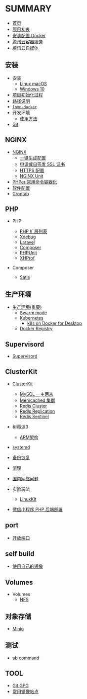 # SUMMARY

* [首页](README.md)
* [项目初衷](why.md)
* [安装配置 Docker](docker.md)
* [腾讯云容器服务](https://cloud.tencent.com/redirect.php?redirect=10058&cps_key=3a5255852d5db99dcd5da4c72f05df61)
* [腾讯云自媒体](https://cloud.tencent.com/developer/support-plan?invite_code=13vokmlse8afh)

## 安装

* 安装
    * [Linux macOS](install/linux.md)
    * [Windows 10](install/windows.md)
* [项目初始化过程](init.md)
* [路径说明](path.md)
* [`lnmp-docker`](cli.md)
* 开发环境
    * [使用方法](development.md)
* [Git](git.md)

## NGINX

* [NGINX](nginx/README.md)
    * [一键生成配置](nginx/config.md)
    * [申请或自签发 SSL 证书](nginx/issue-ssl.md)
    * [HTTPS 配置](nginx/https.md)
    * [NGINX Unit](nginx/unit.md)
* [PHPer 常用命令容器化](command.md)
* [软件配置](config.md)
* [Crontab](crontab.md)

## PHP

* PHP
    * [PHP 扩展列表](php.md)
    * [Xdebug](xdebug.md)
    * [Laravel](laravel.md)
    * [Composer](composer.md)
    * [PHPUnit](phpunit.md)
    * [XHProf](xhprof.md)

* Composer
    * [Satis](composer/satis.md)

## 生产环境

* [生产环境(重要)](production.md)
    * [Swarm mode](swarm/README.md)
    * [Kubernetes](kubernetes/README.md)
        * [k8s on Docker for Desktop](kubernetes/docker-desktop.md)
    * [Docker Registry](registry.md)

## Supervisord

* [Supervisord](supervisord.md)

## ClusterKit

* [ClusterKit](clusterkit/README.md)
    * [MySQL 一主两从](clusterkit/mysql.md)
    * [Memcached 集群](clusterkit/memcached.md)
    * [Redis Cluster ](clusterkit/redis_cluster.md)
    * [Redis Replication](clusterkit/redis_replication.md)
    * [Redis Sentinel](clusterkit/redis_sentinel.md)

* 树莓派3
    * [ARM架构](arm.md)
* [systemd](systemd.md)
* [备份恢复](backup.md)
* [清理](cleanup.md)
* [国内网络问题](cn.md)

* 实验玩法
    * [LinuxKit](linuxkit.md)

* [微信小程序 PHP 后端部署](wechat.md)

## port

* [开放端口](port.md)

## self build

* [使用自己的镜像](build.md)

## Volumes

* Volumes
    * [NFS](volumes/nfs.md)

## 对象存储

* [Minio](minio.md)

## 测试

* [ab command](ab.md)

## TOOL

* [Git GPG](gpg.md)
* [常用镜像站点](mirror.md)
